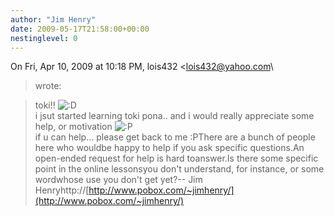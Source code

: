 ```yaml
---
author: "Jim Henry"
date: 2009-05-17T21:58:00+00:00
nestinglevel: 0
---
```

On Fri, Apr 10, 2009 at 10:18 PM, lois432 <[lois432@yahoo.com](mailto://lois432@yahoo.com)\
> wrote:

> toki!! ![:D](images/smilies/icon_e_biggrin.gif "Very Happy")\
> i jsut started learning toki pona..
> and i would really appreciate some help, or motivation ![:P](images/smilies/icon_razz.gif "Razz")\
> if u can help...
> please get back to me :PThere are a bunch of people here who wouldbe happy to help if you ask specific questions.An open-ended request for help is hard toanswer.Is there some specific point in the online lessonsyou don't understand, for instance, or some wordwhose use you don't get yet?--
Jim Henryhttp://[http://www.pobox.com/~jimhenry/](http://www.pobox.com/~jimhenry/)